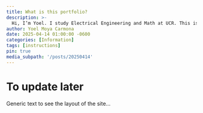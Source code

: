 ```yaml
---
title: What is this portfolio?
description: >-
  Hi, I’m Yoel. I study Electrical Engineering and Math at UCR. This is a log of projects—personal or from work—that I can share publicly. The goal is to document what I can do, how I think, and what I’ve built. If you find something useful, feel free to use it (MIT License applies)..
author: Yoel Moya Carmona
date: 2025-04-14 01:00:00 -0600
categories: [Information]
tags: [instructions]
pin: true
media_subpath: '/posts/20250414'
---
```


# To update later

Generic text to see the layout of the site...
